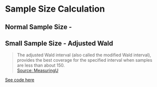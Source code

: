 # Sample Size Calculation
## Normal Sample Size - 
## Small Sample Size - Adjusted Wald 
> The adjusted Wald interval (also called the modified Wald interval), provides the best coverage for the specified interval when samples are less than about 150.  
[Source: MeasuringU](https://measuringu.com/wald/)  

[See code here](#)  

